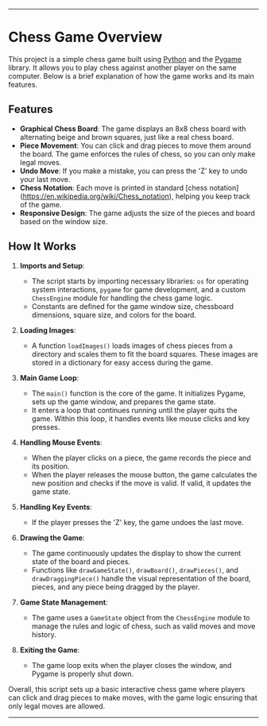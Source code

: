 
--- 
# Chess Game Overview

This project is a simple chess game built using [Python](https://www.python.org/) and the [Pygame](https://www.pygame.org/docs/) library. It allows you to play chess against another player on the same computer. Below is a brief explanation of how the game works and its main features.

## Features

- **Graphical Chess Board**: The game displays an 8x8 chess board with alternating beige and brown squares, just like a real chess board.
- **Piece Movement**: You can click and drag pieces to move them around the board. The game enforces the rules of chess, so you can only make legal moves.
- **Undo Move**: If you make a mistake, you can press the 'Z' key to undo your last move.
- **Chess Notation**: Each move is printed in standard [chess notation] (https://en.wikipedia.org/wiki/Chess_notation), helping you keep track of the game.
- **Responsive Design**: The game adjusts the size of the pieces and board based on the window size.

## How It Works

1. **Imports and Setup**:
   - The script starts by importing necessary libraries: `os` for operating system interactions, `pygame` for game development, and a custom `ChessEngine` module for handling the chess game logic.
   - Constants are defined for the game window size, chessboard dimensions, square size, and colors for the board.

2. **Loading Images**:
   - A function `loadImages()` loads images of chess pieces from a directory and scales them to fit the board squares. These images are stored in a dictionary for easy access during the game.

3. **Main Game Loop**:
   - The `main()` function is the core of the game. It initializes Pygame, sets up the game window, and prepares the game state.
   - It enters a loop that continues running until the player quits the game. Within this loop, it handles events like mouse clicks and key presses.

4. **Handling Mouse Events**:
   - When the player clicks on a piece, the game records the piece and its position.
   - When the player releases the mouse button, the game calculates the new position and checks if the move is valid. If valid, it updates the game state.

5. **Handling Key Events**:
   - If the player presses the 'Z' key, the game undoes the last move.

6. **Drawing the Game**:
   - The game continuously updates the display to show the current state of the board and pieces.
   - Functions like `drawGameState()`, `drawBoard()`, `drawPieces()`, and `drawDraggingPiece()` handle the visual representation of the board, pieces, and any piece being dragged by the player.

7. **Game State Management**:
   - The game uses a `GameState` object from the `ChessEngine` module to manage the rules and logic of chess, such as valid moves and move history.

8. **Exiting the Game**:
   - The game loop exits when the player closes the window, and Pygame is properly shut down.

Overall, this script sets up a basic interactive chess game where players can click and drag pieces to make moves, with the game logic ensuring that only legal moves are allowed. 

---

        
